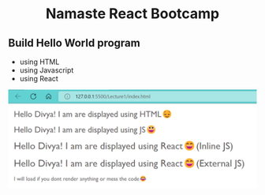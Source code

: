 # <p align="center">Namaste React Bootcamp</p>

## Build Hello World program

- using HTML
- using Javascript
- using React

![](https://github.com/gavandivya/NamasteReact/blob/main/Lecture1/output.png)
